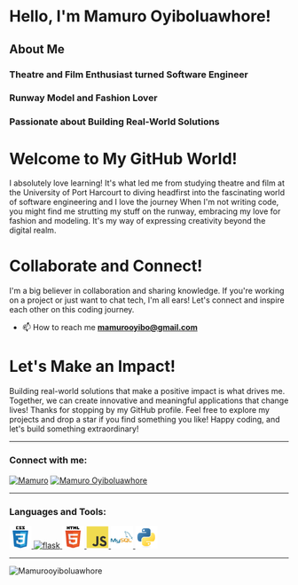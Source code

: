 <h1>Hello, I'm Mamuro Oyiboluawhore! </h1>
<h2>About Me</h2>
<h3> Theatre and Film Enthusiast turned Software Engineer </h3>
<h3> Runway Model and Fashion Lover </h3>
<h3> Passionate about Building Real-World Solutions </h3>

<h1>Welcome to My GitHub World! </h1>

<p> I absolutely love learning! It's what led me from studying theatre and film at the University of Port Harcourt to diving headfirst into the fascinating world of software engineering and I love the journey
When I'm not writing code, you might find me strutting my stuff on the runway, embracing my love for fashion and modeling. It's my way of expressing creativity beyond the digital realm. </p>

<h1> Collaborate and Connect! </h1>
<p> I'm a big believer in collaboration and sharing knowledge. If you're working on a project or just want to chat tech, I'm all ears! Let's connect and inspire each other on this coding journey. </p>

- 📫 How to reach me **mamurooyibo@gmail.com**
<h1>Let's Make an Impact! </h1>
<p> Building real-world solutions that make a positive impact is what drives me. Together, we can create innovative and meaningful applications that change lives!
Thanks for stopping by my GitHub profile. Feel free to explore my projects and drop a star if you find something you like! Happy coding, and let's build something extraordinary! </p>
<hr>
<h3 align="left">Connect with me:</h3>
<p align="left">
<a href="https://twitter.com/Mamuro17" target="blank"><img align="center" src="https://raw.githubusercontent.com/rahuldkjain/github-profile-readme-generator/master/src/images/icons/Social/twitter.svg" alt="Mamuro" height="30" width="40" /></a>
<a href="https://www.linkedin.com/in/mamuro-oyiboluawhore" target="blank"><img align="center" src="https://raw.githubusercontent.com/rahuldkjain/github-profile-readme-generator/master/src/images/icons/Social/linked-in-alt.svg" alt="Mamuro Oyiboluawhore" height="30" width="40" /></a>
</p>
<hr>

<h3 align="left">Languages and Tools:</h3>
<p align="left"> <a href="https://www.w3schools.com/css/" target="_blank" rel="noreferrer"> <img src="https://raw.githubusercontent.com/devicons/devicon/master/icons/css3/css3-original-wordmark.svg" alt="css3" width="40" height="40"/> </a> <a href="https://flask.palletsprojects.com/" target="_blank" rel="noreferrer"> <img src="https://www.vectorlogo.zone/logos/pocoo_flask/pocoo_flask-icon.svg" alt="flask" width="40" height="40"/> </a> <a href="https://www.w3.org/html/" target="_blank" rel="noreferrer"> <img src="https://raw.githubusercontent.com/devicons/devicon/master/icons/html5/html5-original-wordmark.svg" alt="html5" width="40" height="40"/> </a> <a href="https://developer.mozilla.org/en-US/docs/Web/JavaScript" target="_blank" rel="noreferrer"> <img src="https://raw.githubusercontent.com/devicons/devicon/master/icons/javascript/javascript-original.svg" alt="javascript" width="40" height="40"/> </a> <a href="https://www.mysql.com/" target="_blank" rel="noreferrer"> <img src="https://raw.githubusercontent.com/devicons/devicon/master/icons/mysql/mysql-original-wordmark.svg" alt="mysql" width="40" height="40"/> </a> <a href="https://www.python.org" target="_blank" rel="noreferrer"> <img src="https://raw.githubusercontent.com/devicons/devicon/master/icons/python/python-original.svg" alt="python" width="40" height="40"/> </a> </p>
<hr>
<p><img align="left" src="https://github-readme-stats.vercel.app/api/top-langs?username=Mamurooyiboluawhore&show_icons=true&locale=en&layout=compact" alt="Mamurooyiboluawhore" /></p>
